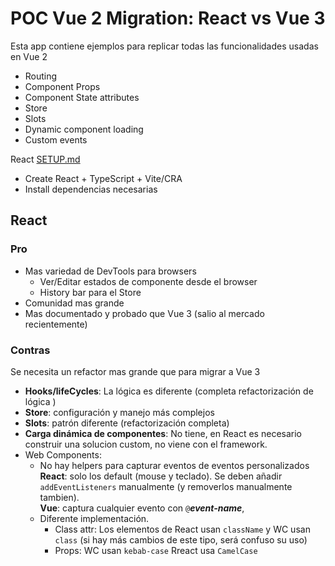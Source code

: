 # POC Vue 2 Migration: React vs Vue 3

Esta app contiene ejemplos para replicar todas las funcionalidades usadas en Vue 2

- Routing
- Component Props
- Component State attributes
- Store
- Slots
- Dynamic component loading
- Custom events


React [SETUP.md](./SETUP.md)
- Create React + TypeScript + Vite/CRA
- Install dependencias necesarias


## React
### Pro
- Mas variedad de DevTools para browsers
    - Ver/Editar estados de componente desde el browser 
    - History bar para el Store 
- Comunidad mas grande
- Mas documentado y probado que Vue 3 (salio al mercado recientemente)

### Contras

Se necesita un refactor mas grande que para migrar a Vue 3
- **Hooks/lifeCycles**: La lógica es diferente (completa refactorización de lógica )
- **Store**: configuración y manejo más complejos
- **Slots**: patrón diferente (refactorización completa)
- **Carga dinámica de componentes**: No tiene, en React es necesario construir una solucion custom, no viene con el framework.
- Web Components:
  - No hay helpers para capturar eventos de eventos personalizados<br/>
      **React**: solo los default (mouse y teclado). Se deben añadir `addEventListeners` manualmente (y removerlos manualmente tambien).<br/>
      **Vue**: captura cualquier evento con `@`***event-name***, 
  - Diferente implementación. 
    - Class attr: Los elementos de React usan `className` y WC usan `class` (si hay más cambios de este tipo, será confuso su uso)
    - Props: WC usan `kebab-case` Rreact usa `CamelCase`
